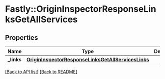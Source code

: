 # Fastly::OriginInspectorResponseLinksGetAllServices

## Properties

| Name | Type | Description | Notes |
| ---- | ---- | ----------- | ----- |
| **_links** | [**OriginInspectorResponseLinksGetAllServicesLinks**](OriginInspectorResponseLinksGetAllServicesLinks.md) |  | [optional] |

[[Back to API list]](../../README.md#endpoints) [[Back to README]](../../README.md)

